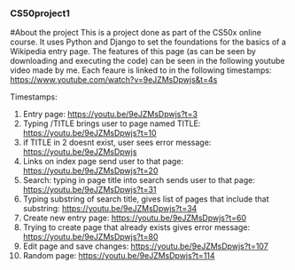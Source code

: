 ### CS50project1

#About the project
This is a project done as part of the CS50x online course. It uses Python and Django to set the foundations for the basics of a Wikipedia entry page.
The features of this page (as can be seen by downloading and executing the code) can be seen in the following youtube video made by me. Each feaure is 
linked to in the following timestamps:
https://www.youtube.com/watch?v=9eJZMsDpwjs&t=4s

Timestamps:
1. Entry page: https://youtu.be/9eJZMsDpwjs?t=3
2. Typing /TITLE brings user to page named TITLE: https://youtu.be/9eJZMsDpwjs?t=10
3. if TITLE in 2 doesnt exist, user sees error message: https://youtu.be/9eJZMsDpwjs
4. Links on index page send user to that page: https://youtu.be/9eJZMsDpwjs?t=20
5. Search: typing in page title into search sends user to that page: https://youtu.be/9eJZMsDpwjs?t=31
6. Typing substring of search title, gives list of pages that include that substring: https://youtu.be/9eJZMsDpwjs?t=34
7. Create new entry page: https://youtu.be/9eJZMsDpwjs?t=60
8. Trying to create page that already exists gives error message: 
https://youtu.be/9eJZMsDpwjs?t=80
9. Edit page and save changes: https://youtu.be/9eJZMsDpwjs?t=107
10. Random page: https://youtu.be/9eJZMsDpwjs?t=114
